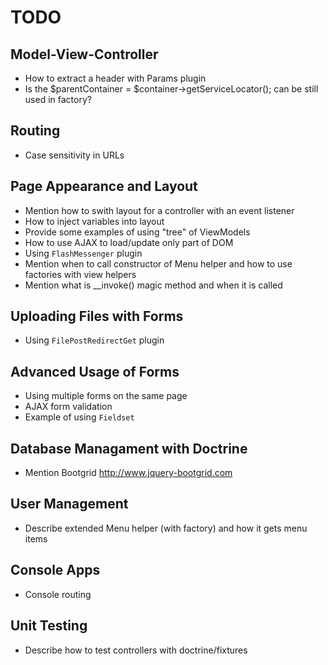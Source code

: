 # TODO

## Model-View-Controller

  * How to extract a header with Params plugin
  * Is the $parentContainer = $container->getServiceLocator(); can be still used in factory?
  
## Routing

  * Case sensitivity in URLs
  
## Page Appearance and Layout 
  
  * Mention how to swith layout for a controller with an event listener
  * How to inject variables into layout
  * Provide some examples of using "tree" of ViewModels
  * How to use AJAX to load/update only part of DOM
  * Using `FlashMessenger` plugin
  * Mention when to call constructor of Menu helper and how to use factories with view helpers
  * Mention what is __invoke() magic method and when it is called

## Uploading Files with Forms

  * Using `FilePostRedirectGet` plugin
  
## Advanced Usage of Forms

  * Using multiple forms on the same page
  * AJAX form validation
  * Example of using `Fieldset`

## Database Managament with Doctrine

  * Mention Bootgrid http://www.jquery-bootgrid.com

## User Management
 
  * Describe extended Menu helper (with factory) and how it gets menu items

## Console Apps

  * Console routing

## Unit Testing

  * Describe how to test controllers with doctrine/fixtures

